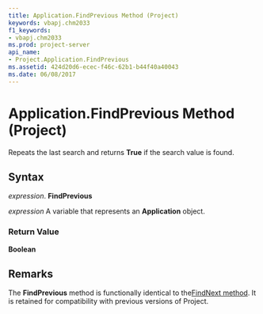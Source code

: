 ```yaml
---
title: Application.FindPrevious Method (Project)
keywords: vbapj.chm2033
f1_keywords:
- vbapj.chm2033
ms.prod: project-server
api_name:
- Project.Application.FindPrevious
ms.assetid: 424d20d6-ecec-f46c-62b1-b44f40a40043
ms.date: 06/08/2017
---
```



# Application.FindPrevious Method (Project)

Repeats the last search and returns **True** if the search value is found.


## Syntax

 _expression_. **FindPrevious**

 _expression_ A variable that represents an **Application** object.


### Return Value

 **Boolean**


## Remarks

The **FindPrevious** method is functionally identical to the[FindNext method](application-findnext-method-project.md). It is retained for compatibility with previous versions of Project.


